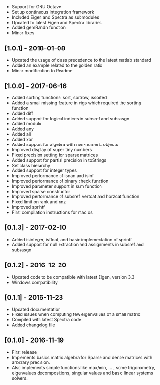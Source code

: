 ##
- Support for GNU Octave
- Set up continuous integration framework
- Included Eigen and Spectra as submodules
- Updated to latest Eigen and Spectra libraries
- Added gemRandn function
- Minor fixes

## [1.0.1] - 2018-01-08
- Updated the usage of class precedence to the latest matlab standard
- Added an example related to the golden ratio
- Minor modification to Readme

## [1.0.0] - 2017-06-16
- Added sorting functions: sort, sortrow, issorted
- Added a small missing feature in eigs which required the sorting function
- Added diff
- Added support for logical indices in subsref and subsasgn
- Added modulo
- Added any
- Added all
- Added xor
- Added support for algebra with non-numeric objects
- Improved display of super tiny numbers
- Fixed precision setting for sparse matrices
- Added support for partial precision in toStrings
- Set class hierarchy
- Added support for integer types
- Improved performance of isnan and isinf
- Improved performance of binary check function
- Improved parameter support in sum function
- Improved sparse constructor
- Improved performance of subsref, vertcat and horzcat function
- Fixed limit on rank and nnz
- Improved sprintf
- First compilation instructions for mac os

## [0.1.3] - 2017-02-10
- Added isinteger, isfloat, and basic implementation of sprintf
- Added support for null extraction and assignments in subsref and subsasgn

## [0.1.2] - 2016-12-20
- Updated code to be compatible with latest Eigen, version 3.3
- Windows compatibility

## [0.1.1] - 2016-11-23
- Updated documentation
- Fixed issues when computing few eigenvalues of a small matrix
- Compiled with latest Spectra code
- Added changelog file

## [0.1.0] - 2016-11-19
- First release
- Implements basics matrix algebra for Sparse and dense matrices with arbitrary precision.
- Also implements simple functions like max/min, ... , some trigonometry, eigenvalues decompositions, singular values and basic linear systems solvers.
